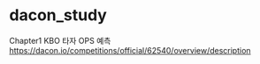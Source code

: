 # dacon_study

Chapter1 KBO 타자 OPS 예측
https://dacon.io/competitions/official/62540/overview/description
